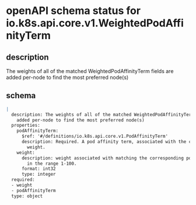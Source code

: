 # openAPI schema status for io.k8s.api.core.v1.WeightedPodAffinityTerm

## description

The weights of all of the matched WeightedPodAffinityTerm fields are added per-node to find the most preferred node(s)

## schema

```yaml
|
  description: The weights of all of the matched WeightedPodAffinityTerm fields are
    added per-node to find the most preferred node(s)
  properties:
    podAffinityTerm:
      $ref: '#/definitions/io.k8s.api.core.v1.PodAffinityTerm'
      description: Required. A pod affinity term, associated with the corresponding
        weight.
    weight:
      description: weight associated with matching the corresponding podAffinityTerm,
        in the range 1-100.
      format: int32
      type: integer
  required:
  - weight
  - podAffinityTerm
  type: object

```
